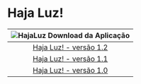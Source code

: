 # Haja Luz!

| ![HajaLuz](https://github.com/RonildoSouza/HajaLuz/blob/master/img/haja_luz.png) Download da Aplicação                                 | 
|:--------------------------------------------------------------------------------------------------------------------------------------:|
| [Haja Luz! - versão 1.2](https://github.com/RonildoSouza/HajaLuz/raw/master/Releases/Release1.2/Haja%20Luz!.apk)                       |
| [Haja Luz! - versão 1.1](https://github.com/RonildoSouza/HajaLuz/raw/master/Releases/Release1.1/Haja%20Luz!.apk)                       |
| [Haja Luz! - versão 1.0](https://github.com/RonildoSouza/HajaLuz/raw/master/Releases/Release1.0/Haja%20Luz!.apk)                       |
